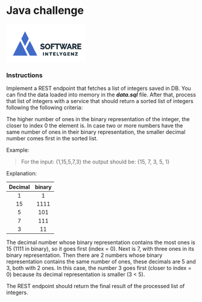 # Java challenge

![alt text](img/igz.jpg)

### Instructions

Implement a REST endpoint that fetches a list of integers saved in DB. You can find the data loaded into memory in the ***data.sql*** file.
After that, process that list of integers with a service that should return a sorted list of integers following the following criteria:

The higher number of ones in the binary representation of the integer, the closer to index 0 the element is.
In case two or more numbers have the same number of ones in their binary representation, the smaller decimal number comes first in the sorted list.


Example:

> For the input: {1,15,5,7,3} the output should be: {15, 7, 3, 5, 1}

Explanation:

| Decimal | binary |
|:-------:|:-------:|
| 1 | 1 |
| 15 | 1111 |
| 5 | 101 |
| 7 | 111 |
| 3 | 11 |

The decimal number whose binary representation contains the most ones is 15 (1111 in binary), so it goes first (index = 0). Next is 7, with three ones in its binary representation.
Then there are 2 numbers whose binary representation contains the same number of ones, these decimals are 5 and 3, both with 2 ones. In this case, the number 3 goes first (closer to index = 0) because its decimal representation is smaller (3 < 5).

The REST endpoint should return the final result of the processed list of integers.
